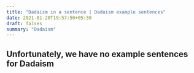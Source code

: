 ```yaml
---
title: "Dadaism in a sentence | Dadaism example sentences"
date: 2021-01-20T19:57:50+05:30
draft: falses
summary: "Dadaism"
---
```

## Unfortunately, we have no example sentences for Dadaism                 
